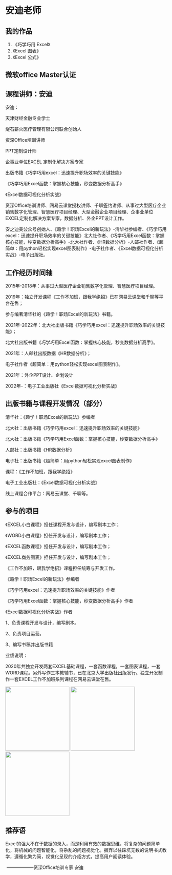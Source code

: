 # 安迪老师

## 我的作品

1. 《巧学巧用 Excel》
2. 《Excel 图表》
3. 《Excel 公式》

## 微软office Master认证

## 课程讲师：安迪

安迪：

天津财经金融专业学士

燧石薪火医疗管理有限公司联合创始人

资深Office培训讲师

PPT定制设计师

企事业单位EXCEL  定制化解决方案专家

出版书籍《巧学巧用excel：迅速提升职场效率的关键技能》

《巧学巧用Excel函数：掌握核心技能，秒变数据分析高手》

《Excel数据可视化分析实战》

资深Office培训讲师、网易云课堂授权讲师、千聊签约讲师、从事过大型医疗企业销售数字化管理、智慧医疗项目经理、大型金融企业项目经理、企事业单位EXCEL定制化解决方案专家，数据分析、外企PPT设计工作。

安之迪美公众号创始人、《趣学！职场Excel的新玩法》-清华社参编者、《巧学巧用excel：迅速提升职场效率的关键技能》北大社作者、《巧学巧用Excel函数：掌握核心技能，秒变数据分析高手》-北大社作者、《HR数据分析》-人邮社作者、《超简单：用python轻松实现excel图表制作》-电子社作者、《Excel数据可视化分析实战》-电子出版社。

## 工作经历时间轴

2015年-2018年：从事过大型医疗企业销售数字化管理、智慧医疗项目经理。

2019年：独立开发课程《工作不加班，跟我学绝招》已在网易云课堂和千聊等平台在售；

参与编著清华社的《趣学！职场Excel的新玩法》书籍。

2021年-2022年：北大社出版书籍《巧学巧用excel：迅速提升职场效率的关键技能》；

北大社出版书籍《巧学巧用Excel函数：掌握核心技能，秒变数据分析高手》。

2021年：人邮社出版数据《HR数据分析》；

电子社作者《超简单：用python轻松实现excel图表制作》。

2021年：外企PPT设计、企划设计

2022年-：电子工业出版社《Excel数据可视化分析实战》

## 出版书籍与课程开发情况（部分）

清华社：《趣学！职场Excel的新玩法》参编者

北大社：出版书籍《巧学巧用excel：迅速提升职场效率的关键技能》

北大社：出版书籍《巧学巧用Excel函数：掌握核心技能，秒变数据分析高手》

人邮社：出版书籍《HR数据分析》

电子社：出版书籍《超简单：用python轻松实现excel图表制作》

课程：《工作不加班，跟我学绝招》

电子工业出版社：《Excel数据可视化分析实战》

线上课程合作平台：网易云课堂、千聊等。

## 参与的项目

《EXCEL小白课程》担任课程开发与设计，编写剧本工作；

《WORD小白课程》担任开发与设计，编写剧本工作；

《EXCEL函数课程》担任开发与设计，编写剧本工作；

《EXCEL商务图表》担任开发与设计，编写剧本工作；

《工作不加班，跟我学绝招》课程担任统筹与开发工作。

《趣学！职场Excel的新玩法》参编者

《巧学巧用excel：迅速提升职场效率的关键技能》作者

《巧学巧用Excel函数：掌握核心技能，秒变数据分析高手》作者

《Excel数据可视化分析实战》作者

1、负责课程开发与设计，编写剧本。

2、负责项目运营。

3、编写书稿并出版书籍

业绩说明：

  2020年共独立开发两套EXCEL基础课程，一套函数课程，一套图表课程，一套WORD课程。另外写作三本教辅书，已在北京大学出版社出版发行。独立开发制作一套EXCEL工作不加班系列课程在网易云课堂在售。

<img src="/wps1.png" width=200px />

<img src="/wps2.png" width=200px />

<img src="/wps3.png" width=200px />

## 推荐语

Excel的强大不在于数据的录入，而是利用有效的数据思维，将复杂的问题简单化，将机械的问题智能化，将杂乱的问题视觉化。摒弃以往踩坑无数的说明书式教学，遵循化繁为简，视觉化呈现的介绍方式，提高用户阅读体验。

​          ——————资深Office培训专家  安迪
